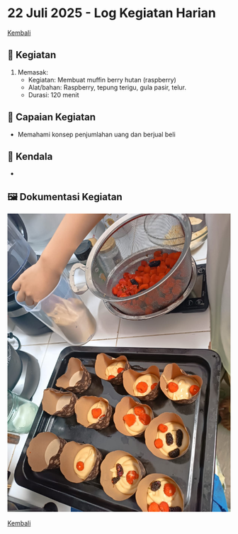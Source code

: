 # 22 Juli 2025 - Log Kegiatan Harian
[Kembali](readme.md)

## 📌 Kegiatan
1. Memasak:
   - Kegiatan: Membuat muffin berry hutan (raspberry)
   - Alat/bahan: Raspberry, tepung terigu, gula pasir, telur.
   - Durasi: 120 menit

## 🎯 Capaian Kegiatan
- Memahami konsep penjumlahan uang dan berjual beli

## 🚧 Kendala
- 

## 🖼️ Dokumentasi Kegiatan
![Muffin](img/20250722-muffin.jpeg)

[Kembali](readme.md)